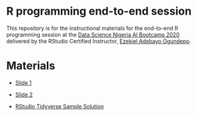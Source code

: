 # R programming end-to-end session

This repository is for the instructional materials for the end-to-end R programming session at the [Data Science Nigeria AI Bootcamp 2020](https://www.datasciencenigeria.org/2020-bootcamp/) delivered by the RStudio Certified Instructor, [Ezekiel Adebayo Ogundepo](https://education.rstudio.com/trainers/people/ogundepo+ezekiel_adebayo/).

# Materials

- [Slide 1](https://github.com/gbganalyst/R-programming-end-to-end/blob/main/Bootcamp_slides/Introduction%20to%20R%20Programming.pdf)

- [Slide 2](https://github.com/gbganalyst/R-programming-end-to-end/blob/main/Bootcamp_slides/R_Studio%2C%20R%20packages%20and%20R%20project.pdf)

- [RStudio Tidyverse Sample Solution](https://rpubs.com/gbganalyst/tidyverse-sample-exam)
